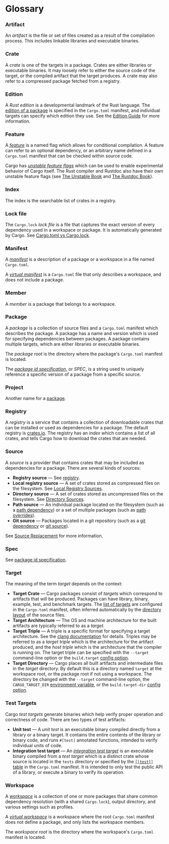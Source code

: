 # Glossary

### Artifact

An *artifact* is the file or set of files created as a result of the
compilation process. This includes linkable libraries and executable binaries.

### Crate

A *crate* is one of the targets in a package. Crates are either libraries or
executable binaries. It may loosely refer to either the source code of the
target, or the compiled artifact that the target produces. A crate may also
refer to a compressed package fetched from a registry.

### Edition

A *Rust edition* is a developmental landmark of the Rust language. The
[edition of a package][edition-field] is specified in the `Cargo.toml`
manifest, and individual targets can specify which edition they use. See the
[Edition Guide] for more information.

### Feature

A [*feature*][feature] is a named flag which allows for conditional
compilation. A feature can refer to an optional dependency, or an arbitrary
name defined in a `Cargo.toml` manifest that can be checked within source
code.

Cargo has [*unstable feature flags*][cargo-unstable] which can be used to
enable experimental behavior of Cargo itself. The Rust compiler and Rustdoc
also have their own unstable feature flags (see [The Unstable
Book][unstable-book] and [The Rustdoc Book][rustdoc-unstable]).

### Index

The index is the searchable list of crates in a registry.

### Lock file

The `Cargo.lock` *lock file* is a file that captures the exact version of
every dependency used in a workspace or package. It is automatically generated
by Cargo. See [Cargo.toml vs Cargo.lock].

### Manifest

A [*manifest*][manifest] is a description of a package or a workspace in a
file named `Cargo.toml`.

A [*virtual manifest*][virtual] is a `Cargo.toml` file that only describes a
workspace, and does not include a package.

### Member

A *member* is a package that belongs to a workspace.

### Package

A *package* is a collection of source files and a `Cargo.toml` manifest which
describes the package. A package has a name and version which is used for
specifying dependencies between packages. A package contains multiple targets,
which are either libraries or executable binaries.

The *package root* is the directory where the package's `Cargo.toml` manifest
is located.

The [*package id specification*][pkgid-spec], or *SPEC*, is a string used to
uniquely reference a specific version of a package from a specific source.

### Project

Another name for a [package](#package).

### Registry

A *registry* is a service that contains a collection of downloadable crates
that can be installed or used as dependencies for a package. The default
registry is [crates.io](https://crates.io). The registry has an *index* which
contains a list of all crates, and tells Cargo how to download the crates that
are needed.

### Source

A *source* is a provider that contains crates that may be included as
dependencies for a package. There are several kinds of sources:

- **Registry source** — See [registry](#registry).
- **Local registry source** — A set of crates stored as compressed files on
  the filesystem. See [Local Registry Sources].
- **Directory source** — A set of crates stored as uncompressed files on the
  filesystem. See [Directory Sources].
- **Path source** — An individual package located on the filesystem (such as a
  [path dependency]) or a set of multiple packages (such as [path overrides]).
- **Git source** — Packages located in a git repository (such as a [git
  dependency] or [git source]).

See [Source Replacement] for more information.

### Spec

See [package id specification](#package).

### Target

The meaning of the term *target* depends on the context:

- **Target Crate** — Cargo packages consist of *targets* which correspond to
  artifacts that will be produced. Packages can have library, binary, example,
  test, and benchmark targets. The [list of targets][targets] are configured
  in the `Cargo.toml` manifest, often inferred automatically by the [directory
  layout] of the source files.
- **Target Architecture** — The OS and machine architecture for the built
  artifacts are typically referred to as a *target*.
- **Target Triple** — A triple is a specific format for specifying a target
  architecture. See the [clang documentation] for details. Triples may be
  referred to as a *target triple* which is the architecture for the artifact
  produced, and the *host triple* which is the architecture that the compiler
  is running on. The target triple can be specified with the `--target`
  command-line option or the `build.target` [config option].
- **Target Directory** — Cargo places all built artifacts and intermediate
  files in the *target* directory. By default this is a directory named
  `target` at the workspace root, or the package root if not using a
  workspace. The directory be changed with the `--target` command-line option,
  the `CARGO_TARGET_DIR` [environment variable], or the `build.target-dir`
  [config option].

### Test Targets

Cargo *test targets* generate binaries which help verify proper operation and
correctness of code. There are two types of test artifacts:

* **Unit test** — A *unit test* is an executable binary compiled directly from
  a library or a binary target. It contains the entire contents of the library
  or binary code, and runs `#[test]` annotated functions, intended to verify
  individual units of code.
* **Integration test target** — An [*integration test
  target*][integration-tests] is an executable binary compiled from a *test
  target* which is a distinct crate whose source is located in the `tests`
  directory or specified by the [`[[test]]` table][targets] in the
  `Cargo.toml` manifest. It is intended to only test the public API of a
  library, or execute a binary to verify its operation.

### Workspace

A [*workspace*][workspace] is a collection of one or more packages that share
common dependency resolution (with a shared `Cargo.lock`), output directory,
and various settings such as profiles.

A [*virtual workspace*][virtual] is a workspace where the root `Cargo.toml`
manifest does not define a package, and only lists the workspace members.

The *workspace root* is the directory where the workspace's `Cargo.toml`
manifest is located.


[Cargo.toml vs Cargo.lock]: guide/cargo-toml-vs-cargo-lock.html
[Directory Sources]: reference/source-replacement.html#directory-sources
[Local Registry Sources]: reference/source-replacement.html#local-registry-sources
[Source Replacement]: reference/source-replacement.html
[cargo-unstable]: https://doc.rust-lang.org/nightly/cargo/reference/unstable.html
[clang documentation]: http://clang.llvm.org/docs/CrossCompilation.html#target-triple
[config option]: reference/config.html
[directory layout]: reference/manifest.html#the-project-layout
[edition guide]: https://rust-lang-nursery.github.io/edition-guide/
[edition-field]: reference/manifest.html#the-edition-field-optional
[environment variable]: reference/environment-variables.html
[feature]: reference/manifest.html#the-features-section
[git dependency]: reference/specifying-dependencies.html#specifying-dependencies-from-git-repositories
[git source]: reference/source-replacement.html
[integration-tests]: reference/manifest.html#integration-tests
[manifest]: reference/manifest.html
[path dependency]: reference/specifying-dependencies.html#specifying-path-dependencies
[path overrides]: reference/specifying-dependencies.html#overriding-with-local-dependencies
[pkgid-spec]: reference/pkgid-spec.html
[rustdoc-unstable]: https://doc.rust-lang.org/nightly/rustdoc/unstable-features.html
[targets]: reference/manifest.html#configuring-a-target
[unstable-book]: https://doc.rust-lang.org/nightly/unstable-book/index.html
[virtual]: reference/manifest.html#virtual-manifest
[workspace]: reference/manifest.html#the-workspace-section
